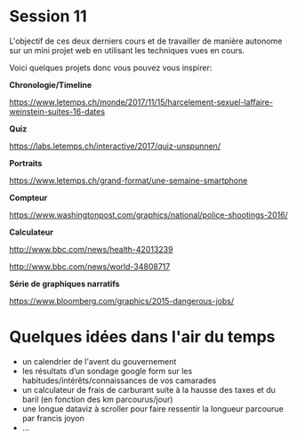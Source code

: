 # Session 11

L'objectif de ces deux derniers cours et de travailler de manière autonome sur un
mini projet web en utilisant les techniques vues en cours.

Voici quelques projets donc vous pouvez vous inspirer:

**Chronologie/Timeline**

https://www.letemps.ch/monde/2017/11/15/harcelement-sexuel-laffaire-weinstein-suites-16-dates


**Quiz**

https://labs.letemps.ch/interactive/2017/quiz-unspunnen/


**Portraits**

https://www.letemps.ch/grand-format/une-semaine-smartphone


**Compteur**

https://www.washingtonpost.com/graphics/national/police-shootings-2016/


**Calculateur**

http://www.bbc.com/news/health-42013239

http://www.bbc.com/news/world-34808717

**Série de graphiques narratifs**

https://www.bloomberg.com/graphics/2015-dangerous-jobs/

# Quelques idées dans l'air du temps

- un calendrier de l'avent du gouvernement
- les résultats d’un sondage google form sur les habitudes/intérêts/connaissances de vos camarades
- un calculateur de frais de carburant suite à la hausse des taxes et du baril (en fonction des km parcourus/jour)
- une longue dataviz à scroller pour faire ressentir la longueur parcourue par francis joyon
- ...
